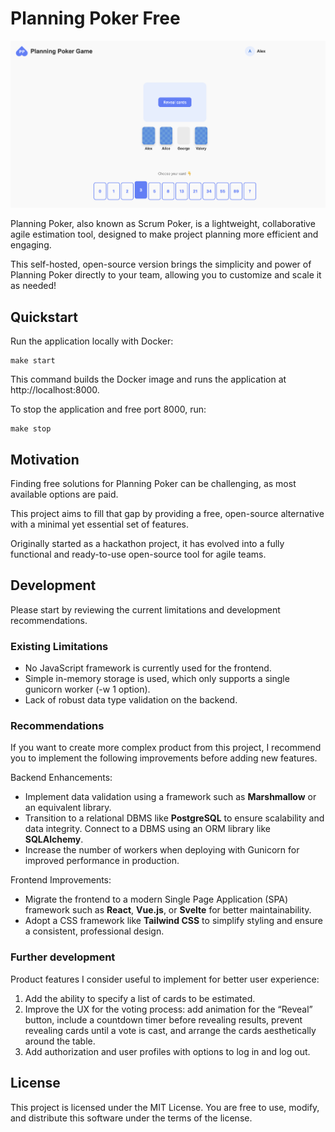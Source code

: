 # Planning Poker Free

![Planning Poker](./docs/demo.png)

Planning Poker, also known as Scrum Poker, is a lightweight, collaborative agile estimation tool, designed to make project planning more efficient and engaging. 

This self-hosted, open-source version brings the simplicity and power of Planning Poker directly to your team, allowing you to customize and scale it as needed!

## Quickstart

Run the application locally with Docker:
```shell
make start
```

This command builds the Docker image and runs the application at http://localhost:8000. 

To stop the application and free port 8000, run:
```shell
make stop
```

## Motivation

Finding free solutions for Planning Poker can be challenging, as most available options are paid.  

This project aims to fill that gap by providing a free, open-source alternative with a minimal yet essential set of features.  

Originally started as a hackathon project, it has evolved into a fully functional and ready-to-use open-source tool for agile teams.  

## Development

Please start by reviewing the current limitations and development recommendations.

### Existing Limitations

- No JavaScript framework is currently used for the frontend.
- Simple in-memory storage is used, which only supports a single gunicorn worker (-w 1 option).
- Lack of robust data type validation on the backend.

### Recommendations

If you want to create more complex product from this project, I recommend you to implement the following improvements before adding new features.

Backend Enhancements:
- Implement data validation using a framework such as **Marshmallow** or an equivalent library.
- Transition to a relational DBMS like **PostgreSQL** to ensure scalability and data integrity. Connect to a DBMS using an ORM library like **SQLAlchemy**.
- Increase the number of workers when deploying with Gunicorn for improved performance in production.

Frontend Improvements:
- Migrate the frontend to a modern Single Page Application (SPA) framework such as **React**, **Vue.js**, or **Svelte** for better maintainability.
- Adopt a CSS framework like **Tailwind CSS** to simplify styling and ensure a consistent, professional design.

### Further development

Product features I consider useful to implement for better user experience:
1. Add the ability to specify a list of cards to be estimated.
2. Improve the UX for the voting process: add animation for the “Reveal” button, include a countdown timer before revealing results, prevent revealing cards until a vote is cast, and arrange the cards aesthetically around the table.
3. Add authorization and user profiles with options to log in and log out.

## License

This project is licensed under the MIT License. You are free to use, modify, and distribute this software under the terms of the license.
